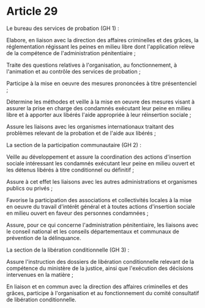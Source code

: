 # Article 29

Le bureau des services de probation (GH 1) :

Elabore, en liaison avec la direction des affaires criminelles et des grâces, la réglementation régissant les peines en milieu libre dont l'application relève de la compétence de l'administration pénitentiaire ;

Traite des questions relatives à l'organisation, au fonctionnement, à l'animation et au contrôle des services de probation ;

Participe à la mise en oeuvre des mesures prononcées à titre présentenciel ;

Détermine les méthodes et veille à la mise en oeuvre des mesures visant à assurer la prise en charge des condamnés exécutant leur peine en milieu libre et à apporter aux libérés l'aide appropriée à leur réinsertion sociale ;

Assure les liaisons avec les organismes internationaux traitant des problèmes relevant de la probation et de l'aide aux libérés ;

La section de la participation communautaire (GH 2) :

Veille au développement et assure la coordination des actions d'insertion sociale intéressant les condamnés exécutant leur peine en milieu ouvert et les détenus libérés à titre conditionnel ou définitif ;

Assure à cet effet les liaisons avec les autres administrations et organismes publics ou privés ;

Favorise la participation des associations et collectivités locales à la mise en oeuvre du travail d'intérêt général et à toutes actions d'insertion sociale en milieu ouvert en faveur des personnes condamnées ;

Assure, pour ce qui concerne l'administration pénitentiaire, les liaisons avec le conseil national et les conseils départementaux et communaux de prévention de la délinquance.

La section de la libération conditionnelle (GH 3) :

Assure l'instruction des dossiers de libération conditionnelle relevant de la compétence du ministère de la justice, ainsi que l'exécution des décisions intervenues en la matière ;

En liaison et en commun avec la direction des affaires criminelles et des grâces, participe à l'organisation et au fonctionnement du comité consultatif de libération conditionnelle.
